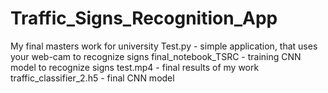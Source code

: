# Traffic_Signs_Recognition_App
My final masters work for university
Test.py - simple application, that uses your web-cam to recognize signs
final_notebook_TSRC - training CNN model to recognize signs
test.mp4 - final results of my work
traffic_classifier_2.h5 - final CNN model
